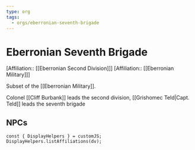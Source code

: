```yaml
---
type: org
tags:
  - orgs/eberronian-seventh-brigade
---
```

# Eberronian Seventh Brigade
[Affiliation:: [[Eberronian Second Division]]]
[Affiliation:: [[Eberronian Military]]]

Subset of the [[Eberronian Military]]. 

Colonel [[Cliff Burbank]] leads the second division, [[Grishomec Teld|Capt. Teld]] leads the seventh brigade

## NPCs
```dataviewjs
const { DisplayHelpers } = customJS; DisplayHelpers.listAffiliations(dv);
```
